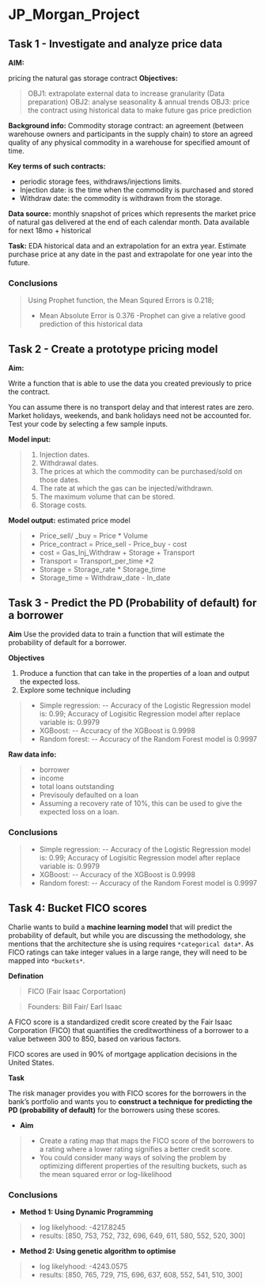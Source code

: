# JP_Morgan_Project
## Task 1 - Investigate and analyze price data

**AIM:**

pricing the natural gas storage contract
**Objectives:**

>OBJ1: extrapolate external data to increase granularity (Data preparation)
>OBJ2: analyse seasonality & annual trends 
>OBJ3: price the contract using historical data to make future gas price prediction


**Background info:**
Commodity storage contract: an agreement (between warehouse owners and participants in the supply chain) to store an agreed quality of any physical commodity in a warehouse for specified amount of time.

**Key terms of such contracts:** 
*  periodic storage fees, withdraws/injections limits.
*  Injection date: is the time when the commodity is purchased and stored
*  Withdraw date: the commodity is withdrawn from the storage.

**Data source:** monthly snapshot of prices which represents the market price of natural gas delivered at the end of each calendar month.
Data available for next 18mo + historical

**Task:** EDA historical data and an extrapolation for an extra year.
Estimate purchase price at any date in the past and extrapolate for one year into the future.

### **Conclusions**
> Using Prophet function, the Mean Squred Errors is 0.218;
> - Mean Absolute Error is 0.376
> -Prophet can give a relative good prediction of this historical data


## Task 2 - Create a prototype pricing model

**Aim:** 

Write a function that is able to use the data you created previously to price the contract. 

You can assume there is no transport delay and that interest rates are zero. Market holidays, weekends, and bank holidays need not be accounted for. Test your code by selecting a few sample inputs.

**Model input:**
>  1.   Injection dates.
>  2.   Withdrawal dates.
>  3.   The prices at which the commodity can be purchased/sold on those dates.
>  4.   The rate at which the gas can be injected/withdrawn.
>  5.   The maximum volume that can be stored.
>  6.   Storage costs.

**Model output:** estimated price model

> - Price_sell/ _buy = Price * Volume
> - Price_contract = Price_sell - Price_buy - cost
> - cost = Gas_Inj_Withdraw + Storage + Transport
> - Transport = Transport_per_time *2
> - Storage = Storage_rate * Storage_time
> - Storage_time = Withdraw_date - In_date

  

## Task 3 - Predict the PD (Probability of default) for a borrower

**Aim**
Use the provided data to train a function that will estimate the probability of default for a borrower.

**Objectives**
1. Produce a function that can take in the properties of a loan and output the  expected loss.
2. Explore some technique including
> * Simple regression: -- Accuracy of the Logistic Regression model is:  0.99; Accuracy of Logisitic Regression model after replace variable is: 0.9979 
> * XGBoost: -- Accuracy of the XGBoost is 0.9998
> * Random forest: -- Accuracy of the Random Forest model is 0.9997


**Raw data info:**
> - borrower
> - income
> - total loans outstanding
> - Previsouly defaulted on a loan
> - Assuming a recovery rate of 10%, this can be used to give the expected loss on a loan.

### **Conclusions**
> * Simple regression: -- Accuracy of the Logistic Regression model is:  0.99; Accuracy of Logisitic Regression model after replace variable is: 0.9979 
> * XGBoost: -- Accuracy of the XGBoost is 0.9998
> * Random forest: -- Accuracy of the Random Forest model is 0.9997

## Task 4: Bucket FICO scores

Charlie wants to build a **machine learning model** that will predict the probability of default, but while you are discussing the methodology, she mentions that the architecture she is using requires `*categorical data*`. As FICO ratings can take integer values in a large range, they will need to be mapped into `*buckets*`.

**Defination**

> FICO (Fair Isaac Corportation)

> Founders: Bill Fair/ Earl Isaac

A FICO score is a standardized credit score created by the Fair Isaac Corporation (FICO) that quantifies the creditworthiness of a borrower to a value between 300 to 850, based on various factors.

FICO scores are used in 90% of mortgage application decisions in the United States.

**Task**

The risk manager provides you with FICO scores for the borrowers in the bank’s portfolio and wants you to **construct a technique for predicting the PD (probability of default)** for the borrowers using these scores.

- **Aim**
> - Create a rating map that maps the FICO score of the borrowers to a rating where a lower rating signifies a better credit score.
> - You could consider many ways of solving the problem by optimizing different properties of the resulting buckets, such as the mean squared error or log-likelihood

### **Conclusions**
- **Method 1: Using Dynamic Programming**

> * log likelyhood: -4217.8245
> * results: [850, 753, 752, 732, 696, 649, 611, 580, 552, 520, 300]

- **Method 2: Using genetic algorithm to optimise**
  
> * log likelyhood: -4243.0575
> * results: [850, 765, 729, 715, 696, 637, 608, 552, 541, 510, 300]
